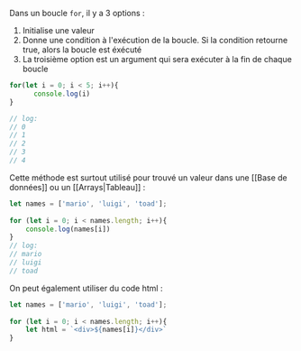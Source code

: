 Dans un boucle `for`, il y a 3 options :
1. Initialise une valeur
2. Donne une condition à l'exécution de la boucle. Si la condition retourne true, alors la boucle est éxécuté
3. La troisième option est un argument qui sera exécuter à la fin de chaque boucle

```js
for(let i = 0; i < 5; i++){  
      console.log(i)
}

// log:
// 0
// 1
// 2
// 3
// 4

```

Cette méthode est surtout utilisé pour trouvé un valeur dans une [[Base de données]] ou un [[Arrays|Tableau]] :
```js
let names = ['mario', 'luigi', 'toad'];  
  
for (let i = 0; i < names.length; i++){  
    console.log(names[i])  
}
// log:
// mario
// luigi
// toad
```

On peut également utiliser du code html :
```js
let names = ['mario', 'luigi', 'toad'];  
  
for (let i = 0; i < names.length; i++){  
    let html = `<div>${names[i]}</div>`  
}
```
